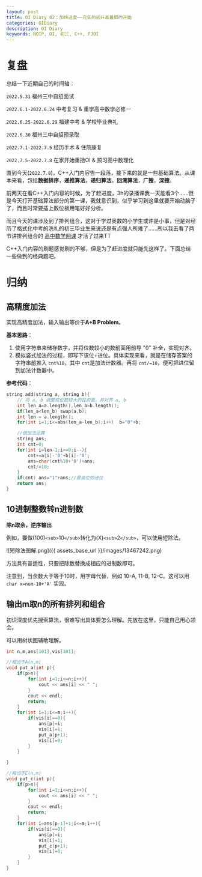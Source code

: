 ```yaml
---
layout: post
title: OI Diary 02：加快进度——充实的初升高暑假的开始
categories: OIDiary
description: OI Diary
keywords: NOIP, OI, 初三, C++, FJOI
---
```

# 复盘

总结一下近期自己的时间轴：

`2022.5.31`     福州三中自招面试

`2022.6.1-2022.6.24`     中考复习 & 重学高中数学必修一

`2022.6.25-2022.6.29`   福建中考 & 学校毕业典礼

`2022.6.30`     福州三中自招预录取

`2022.7.1-2022.7.5` 经历手术 & 住院康复

`2022.7.5-2022.7.8` 在家开始重拾OI & 预习高中数理化

直到今天(`2022.7.8`)，C++入门内容告一段落，接下来的就是一些基础算法。从课本来看，包括**数据排序**，**递推算法**，**递归算法**，**回溯算法**，**广搜**，**深搜**。

前两天在看C++入门内容的时候，为了赶进度，3h的录播课我一天能看3个......但是今天打开基础算法部分的第一课，我就意识到，似乎学习到这里就要开始动脑子了，而且时常要插上数位板用笔好好分析。

而且今天的课涉及到了排列组合，这对于学过奥数的小学生或许是小事，但是对经历了格式化中考的洗礼的初三毕业生来说还是有点强人所难了......所以我去看了两节讲排列组合的 [高中数学网课](https://www.bilibili.com/video/BV1kA4y1D7fE?vd_source=15743169a34889948e46517027647f41) 才活了过来TT

C++入门内容的刷题感觉刷的不够，但是为了赶进度就只能先这样了。下面总结一些做到的经典题吧。

# 归纳

## 高精度加法

实现高精度加法，输入输出等价于**A+B Problem**。

**基本思路**：

1. 使用字符串来储存数字，并将位数较小的数前面用前导 "0" 补全，实现对齐。
2. 模拟竖式加法的过程，即写下该位+进位。具体实现来看，就是在储存答案的字符串前推入 `cnt%10`，其中 `cnt`是加法计数器。再将 `cnt/=10`，便可把进位留到加法计数器中。

**参考代码**：

```c++
string add(string a, string b){
    // 将 a, b 调整成位数较大的在前面，并对齐 a, b
    int len_a=a.length(),len_b=b.length();
    if(len_a<len_b) swap(a,b);
    int len = a.length();
    for(int i=1;i<=abs(len_a-len_b);i++)  b="0"+b;

    //做加法运算
    string ans;
    int cnt=0;
    for(int i=len-1;i>=0;i--){
        cnt+=a[i]-'0'+b[i]-'0';
        ans=char(cnt%10+'0')+ans;
        cnt/=10;
    }
    if(cnt) ans="1"+ans;//最高位的进位
    return ans;
}
```

## 10进制整数转n进制数

**除n取余，逆序输出**

例如，要做(100)`<sub>`10`</sub>`转化为(X)`<sub>`2`</sub>`，可以使用短除法。

![短除法图解.png]({{ assets_base_url }}/images/13467242.png)

方法具有普适性，只要把除数替换成相应的进制数即可。

注意到，当余数大于等于10时，用字母代替，例如 10-A, 11-B, 12-C。这可以用 `char x=num-10+'A'` 实现。

## 输出m取n的所有排列和组合

初识深度优先搜索算法，很难写出具体要怎么理解。先放在这里，只能自己用心领会。

可以用树状图辅助理解。

```c++
int n,m,ans[101],vis[101];

//相当于A(n,m)
void put_a(int p){
    if(p>n){
        for(int i=1;i<=n;i++){
            cout << ans[i] << " ";
        }
        cout << endl;
        return;
    }
    for(int i=1;i<=m;i++){
        if(vis[i]==0){
            ans[p]=i;
            vis[i]=1;
            put_a(p+1);
            vis[i]=0;
        }
    }

}

//相当于C(n,m)
void put_c(int p){
    if(p>n){
        for(int i=1;i<=n;i++){
            cout << ans[i] << " ";
        }
        cout << endl;
        return;
    }
    for(int i=ans[p-1]+1;i<=m;i++){
        if(vis[i]==0){
            ans[p]=i;
            vis[i]=1;
            put_c(p+1);
            vis[i]=0;
        }
    }
}
```
